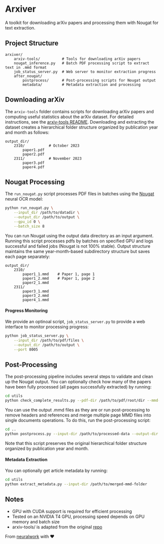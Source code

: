 # Arxiver

A toolkit for downloading arXiv papers and processing them with Nougat for text extraction.

## Project Structure
```
arxiver/
    arxiv-tools/          # Tools for downloading arXiv papers
    nougat_inference.py   # Batch PDF processing script to extract text in .mmd format
    job_status_server.py  # Web server to monitor extraction progress
    after_nougat/        
        postprocess/      # Post-processing scripts for Nougat output
        metadata/         # Metadata extraction and processing
```

## Downloading arXiv

The `arxiv-tools` folder contains scripts for downloading arXiv papers and computing useful statistics about the arXiv dataset. For detailed instructions, see the [arxiv-tools README](arxiv-tools/README.md). Downloading and extracting the dataset creates a hierarchical folder structure organized by publication year and month as follows:

```
output_dir/
    2310/           # October 2023
        paper1.pdf
        paper2.pdf
    2311/           # November 2023
        paper3.pdf
        paper4.pdf
```

## Nougat Processing

The `run_nougat.py` script processes PDF files in batches using the [Nougat](https://arxiv.org/abs/2308.13418) neural OCR model:

```bash
python run_nougat.py \
    --input_dir /path/to/datadir \
    --output_dir /path/to/output \
    --gpu_id 0 \
    --batch_size 8
```

You can run Nougat using the output data directory as an input argument. Running this script processes pdfs by batches on specified GPU and logs successful and failed jobs (Nougat is not 100% stable). Output structure maintains the same year-month-based subdirectory structure but saves each page separately:
```
output_dir/
    2310/
        paper1_1.mmd    # Paper 1, page 1
        paper1_2.mmd    # Paper 1, page 2
        paper2_1.mmd
    2311/
        paper3_1.mmd
        paper3_2.mmd
        paper4_1.mmd
```

#### Progress Monitoring
We provide an optinoal script, `job_status_server.py` to provide a web interface to monitor processing progress:

```bash
python job_status_server.py \
    --input_dir /path/to/pdf/files \
    --output_dir /path/to/output \
    --port 8005
```


## Post-Processing
The post-processing pipeline includes several steps to validate and clean up the Nougat output. You can optionally check how many of the papers have been fully processed (all pages successfully extracted) by running:
```bash
cd utils
python check_complete_results.py --pdf-dir /path/to/pdf/root/dir --mmd-dir /path/to/mmd/root/dir
```

You can use the output .mmd files as they are or run post-processing to remove headers and references and merge multiple page MMD files into single documents operations. To do this, run the post-processing script:
```bash
cd ..
python postprocess.py --input-dir /path/to/processed-data --output-dir /path/to/output
```

Note that this script preserves the original hierarchical folder structure organized by publication year and month.

#### Metadata Extraction
You can optionally get article metadata by running:
```bash
cd utils
python extract_metadata.py --input-dir /path/to/merged-mmd-folder
```

## Notes
- GPU with CUDA support is required for efficient processing
- Tested on an NVIDIA T4 GPU, processing speed depends on GPU memory and batch size
- arxiv-tools/ is adapted from the original [repo](https://github.com/armancohan/arxiv-tools)

From [neuralwork](https://neuralwork.ai/) with :heart: